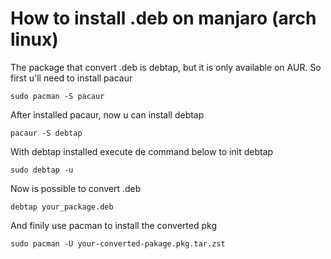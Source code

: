 # How to install .deb on manjaro (arch linux)

The package that convert .deb is debtap, but it is only available on AUR.
So first u'll need to install pacaur

```
sudo pacman -S pacaur
```

After installed pacaur, now u can install debtap

```
pacaur -S debtap
```

With debtap installed execute de command below to init debtap

```
sudo debtap -u
```

Now is possible to convert .deb

```
debtap your_package.deb
```

And finily use pacman to install the converted pkg

```
sudo pacman -U your-converted-pakage.pkg.tar.zst
```
